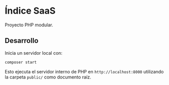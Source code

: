 # Índice SaaS

Proyecto PHP modular.

## Desarrollo

Inicia un servidor local con:

```
composer start
```

Esto ejecuta el servidor interno de PHP en `http://localhost:8000` utilizando la carpeta `public/` como documento raíz.


